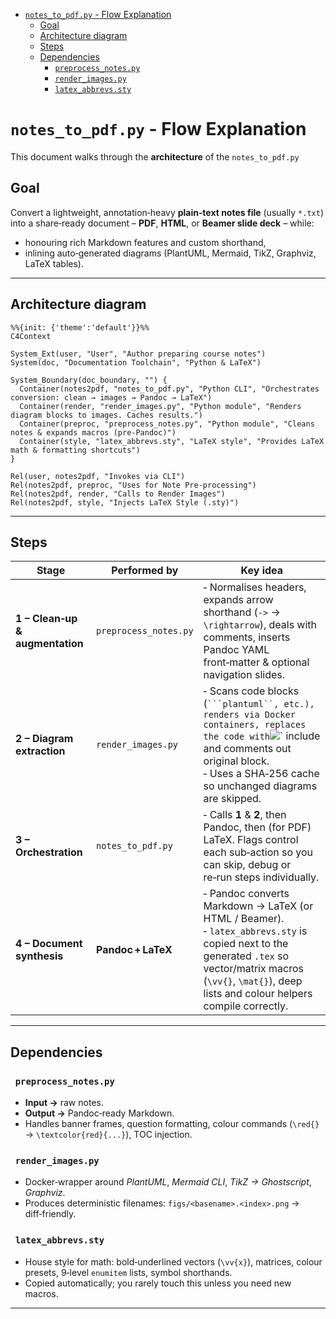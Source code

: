 <!-- toc -->

- [`notes_to_pdf.py` - Flow Explanation](#notes_to_pdfpy---flow-explanation)
  * [Goal](#goal)
  * [Architecture diagram](#architecture-diagram)
  * [Steps](#steps)
  * [Dependencies](#dependencies)
    + [`preprocess_notes.py`](#preprocess_notespy)
    + [`render_images.py`](#render_imagespy)
    + [`latex_abbrevs.sty`](#latex_abbrevssty)

<!-- tocstop -->

# `notes_to_pdf.py` - Flow Explanation

This document walks through the **architecture** of the `notes_to_pdf.py`

## Goal

Convert a lightweight, annotation‑heavy **plain‑text notes file** (usually
`*.txt`) into a share‑ready document – **PDF**, **HTML**, or **Beamer slide
deck** – while:

* honouring rich Markdown features and custom shorthand,
* inlining auto‑generated diagrams (PlantUML, Mermaid, TikZ, Graphviz, LaTeX
  tables).

---

## Architecture diagram

```mermaid
%%{init: {'theme':'default'}}%%
C4Context

System_Ext(user, "User", "Author preparing course notes")
System(doc, "Documentation Toolchain", "Python & LaTeX")

System_Boundary(doc_boundary, "") {
  Container(notes2pdf, "notes_to_pdf.py", "Python CLI", "Orchestrates conversion: clean → images → Pandoc → LaTeX")
  Container(render, "render_images.py", "Python module", "Renders diagram blocks to images. Caches results.")
  Container(preproc, "preprocess_notes.py", "Python module", "Cleans notes & expands macros (pre-Pandoc)")
  Container(style, "latex_abbrevs.sty", "LaTeX style", "Provides LaTeX math & formatting shortcuts")
}

Rel(user, notes2pdf, "Invokes via CLI")
Rel(notes2pdf, preproc, "Uses for Note Pre-processing")
Rel(notes2pdf, render, "Calls to Render Images")
Rel(notes2pdf, style, "Injects LaTeX Style (.sty)")
```

---

## Steps

| Stage                           | Performed by          | Key idea                                                                                                                                                                                                                  |
| ------------------------------- | --------------------- | ------------------------------------------------------------------------------------------------------------------------------------------------------------------------------------------------------------------------- |
| **1 – Clean‑up & augmentation** | `preprocess_notes.py` | ‑ Normalises headers, expands arrow shorthand (`->` → `\rightarrow`), deals with comments, inserts Pandoc YAML front‑matter & optional navigation slides.                                                                 |
| **2 – Diagram extraction**      | `render_images.py`    | ‑ Scans code blocks (` ```plantuml``, etc.), renders via Docker containers, replaces the code with `![](figs/...)\` include and comments out original block.<br>‑ Uses a SHA‑256 cache so unchanged diagrams are skipped. |
| **3 – Orchestration**           | `notes_to_pdf.py`     | ‑ Calls **1** & **2**, then Pandoc, then (for PDF) LaTeX. Flags control each sub‑action so you can skip, debug or re‑run steps individually.                                                                              |
| **4 – Document synthesis**      | **Pandoc + LaTeX**    | ‑ Pandoc converts Markdown → LaTeX (or HTML / Beamer). <br>‑ `latex_abbrevs.sty` is copied next to the generated `.tex` so vector/matrix macros (`\vv{}`, `\mat{}`), deep lists and colour helpers compile correctly.     |

---

## Dependencies

###   `preprocess_notes.py`

* **Input →** raw notes.
* **Output →** Pandoc‑ready Markdown.
* Handles banner frames, question formatting, colour commands (`\red{}` →
  `\textcolor{red}{...}`), TOC injection.

###   `render_images.py`

* Docker‑wrapper around _PlantUML_, _Mermaid CLI_, _TikZ → Ghostscript_,
  _Graphviz_.
* Produces deterministic filenames: `figs/<basename>.<index>.png` →
  diff‑friendly.

###   `latex_abbrevs.sty`

* House style for math: bold‑underlined vectors (`\vv{x}`), matrices, colour
  presets, 9‑level `enumitem` lists, symbol shorthands.
* Copied automatically; you rarely touch this unless you need new macros.

---